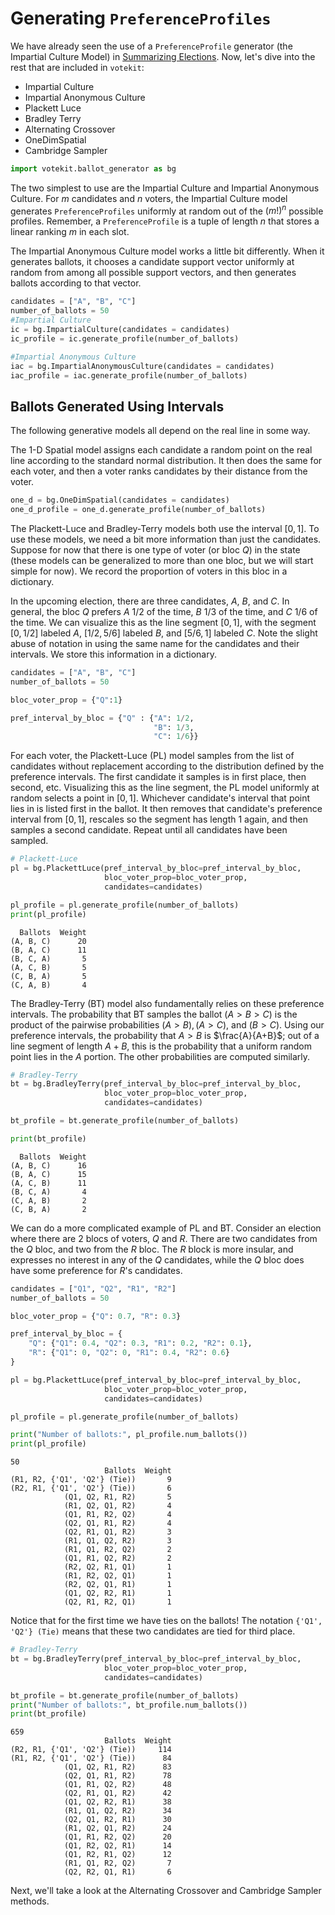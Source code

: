 # Generating `PreferenceProfiles`
We have already seen the use of a  `PreferenceProfile` generator (the Impartial Culture Model) in [Summarizing Elections](some_plotting_options.md). Now, let's dive into the rest that are included in `votekit`:
- Impartial Culture
- Impartial Anonymous Culture
- Plackett Luce
- Bradley Terry
- Alternating Crossover
- OneDimSpatial
- Cambridge Sampler


```python
import votekit.ballot_generator as bg
```

The two simplest to use are the Impartial Culture and Impartial Anonymous Culture. For $m$ candidates and $n$ voters, the Impartial Culture model generates `PreferenceProfiles` uniformly at random out of the $(m!)^n$ possible profiles. Remember, a `PreferenceProfile` is a tuple of length $n$ that stores a linear ranking $m$ in each slot.

The Impartial Anonymous Culture model works a little bit differently. When it generates ballots, it chooses a candidate support vector uniformly at random from among all possible support vectors, and then generates ballots according to that vector.


```python
candidates = ["A", "B", "C"]
number_of_ballots = 50
#Impartial Culture
ic = bg.ImpartialCulture(candidates = candidates)
ic_profile = ic.generate_profile(number_of_ballots)

#Impartial Anonymous Culture
iac = bg.ImpartialAnonymousCulture(candidates = candidates)
iac_profile = iac.generate_profile(number_of_ballots)

```

## Ballots Generated Using Intervals

The following generative models all depend on the real line in some way.

The 1-D Spatial model assigns each candidate a random point on the real line according to the standard normal distribution. It then does the same for each voter, and then a voter ranks candidates by their distance from the voter.


```python
one_d = bg.OneDimSpatial(candidates = candidates)
one_d_profile = one_d.generate_profile(number_of_ballots)
```

The Plackett-Luce and Bradley-Terry models both use the interval $[0,1]$. To use these models, we need a bit more information than just the candidates. Suppose for now that there is one type of voter (or bloc $Q$) in the state (these models can be generalized to more than one bloc, but we will start simple for now). We record the proportion of voters in this bloc in a dictionary.

In the upcoming election, there are three candidates, $A$, $B$, and $C$. In general, the bloc $Q$ prefers $A$ 1/2  of the time, $B$ 1/3 of the time, and $C$ 1/6 of the time. We can visualize this as the line segment $[0,1]$, with the segment $[0,1/2]$ labeled $A$, $[1/2, 5/6]$ labeled $B$, and $[5/6,1]$ labeled $C$. Note the slight abuse of notation in using the same name for the candidates and their intervals. We store this information in a dictionary.


<!-- Suppose there are two blocs (or groups) of voters, $Q$ and $R$. The $Q$ bloc is estimated to be about 70% of the voting population, while the $R$ block is about 30%. Within each bloc there is preference for different candidates, which we record in the variable `pref_interval_by_bloc`. 

In this example, suppose each bloc has two candidates running, but there is some crossover in which some voters from bloc $Q$ actually prefer the candidates from bloc $R$. The $R$ bloc, being much more insular, does not prefer either of $Q$'s candidates. -->


```python
candidates = ["A", "B", "C"]
number_of_ballots = 50

bloc_voter_prop = {"Q":1}

pref_interval_by_bloc = {"Q" : {"A": 1/2, 
                                "B": 1/3,
                                "C": 1/6}}

```

For each voter, the Plackett-Luce (PL) model samples from the list of candidates without replacement according to the distribution defined by the preference intervals. The first candidate it samples is in first place, then second, etc. Visualizing this as the line segment, the PL model uniformly at random selects a point in $[0,1]$. Whichever candidate's interval that point lies in is listed first in the ballot. It then removes that candidate's preference interval from $[0,1]$, rescales so the segment has length 1 again, and then samples a second candidate. Repeat until all candidates have been sampled.


```python
# Plackett-Luce
pl = bg.PlackettLuce(pref_interval_by_bloc=pref_interval_by_bloc,
                     bloc_voter_prop=bloc_voter_prop, 
                     candidates=candidates)

pl_profile = pl.generate_profile(number_of_ballots)
print(pl_profile)
```

      Ballots  Weight
    (A, B, C)      20
    (B, A, C)      11
    (B, C, A)       5
    (A, C, B)       5
    (C, B, A)       5
    (C, A, B)       4


The Bradley-Terry (BT) model also fundamentally relies on these preference intervals. The probability that BT samples the ballot $(A>B>C)$ is the product of the pairwise probabilities $(A>B), (A>C),$ and $(B>C)$. Using our preference intervals, the probability that $A>B$ is $\frac{A}{A+B}$; out of a line segment of length $A+B$, this is the probability that a uniform random point lies in the $A$ portion. The other probabilities are computed similarly.


```python
# Bradley-Terry
bt = bg.BradleyTerry(pref_interval_by_bloc=pref_interval_by_bloc,
                     bloc_voter_prop=bloc_voter_prop, 
                     candidates=candidates)

bt_profile = bt.generate_profile(number_of_ballots)

print(bt_profile)
```

      Ballots  Weight
    (A, B, C)      16
    (B, A, C)      15
    (A, C, B)      11
    (B, C, A)       4
    (C, A, B)       2
    (C, B, A)       2


We can do a more complicated example of PL and BT. Consider an election where there are 2 blocs of voters, $Q$ and $R$. There are two candidates from the $Q$ bloc, and two from the $R$ bloc. The $R$ block is more insular, and expresses no interest in any of the $Q$ candidates, while the $Q$ bloc does have some preference for $R$'s candidates.


```python
candidates = ["Q1", "Q2", "R1", "R2"]
number_of_ballots = 50

bloc_voter_prop = {"Q": 0.7, "R": 0.3}

pref_interval_by_bloc = {
    "Q": {"Q1": 0.4, "Q2": 0.3, "R1": 0.2, "R2": 0.1},
    "R": {"Q1": 0, "Q2": 0, "R1": 0.4, "R2": 0.6}
}
```


```python
pl = bg.PlackettLuce(pref_interval_by_bloc=pref_interval_by_bloc,
                     bloc_voter_prop=bloc_voter_prop, 
                     candidates=candidates)

pl_profile = pl.generate_profile(number_of_ballots)

print("Number of ballots:", pl_profile.num_ballots())
print(pl_profile)
```

    50
                         Ballots  Weight
    (R1, R2, {'Q1', 'Q2'} (Tie))       9
    (R2, R1, {'Q1', 'Q2'} (Tie))       6
                (Q1, Q2, R1, R2)       5
                (R1, Q2, Q1, R2)       4
                (Q1, R1, R2, Q2)       4
                (Q2, Q1, R1, R2)       4
                (Q2, R1, Q1, R2)       3
                (R1, Q1, Q2, R2)       3
                (R1, Q1, R2, Q2)       2
                (Q1, R1, Q2, R2)       2
                (R2, Q2, R1, Q1)       1
                (R1, R2, Q2, Q1)       1
                (R2, Q2, Q1, R1)       1
                (Q1, Q2, R2, R1)       1
                (Q2, R1, R2, Q1)       1


Notice that for the first time we have ties on the ballots! The notation `{'Q1', 'Q2'} (Tie)` means that these two candidates are tied for third place.


```python
# Bradley-Terry
bt = bg.BradleyTerry(pref_interval_by_bloc=pref_interval_by_bloc,
                     bloc_voter_prop=bloc_voter_prop, 
                     candidates=candidates)

bt_profile = bt.generate_profile(number_of_ballots)
print("Number of ballots:", bt_profile.num_ballots())
print(bt_profile)
```

    659
                         Ballots  Weight
    (R2, R1, {'Q1', 'Q2'} (Tie))     114
    (R1, R2, {'Q1', 'Q2'} (Tie))      84
                (Q1, Q2, R1, R2)      83
                (Q2, Q1, R1, R2)      78
                (Q1, R1, Q2, R2)      48
                (Q2, R1, Q1, R2)      42
                (Q1, Q2, R2, R1)      38
                (R1, Q1, Q2, R2)      34
                (Q2, Q1, R2, R1)      30
                (R1, Q2, Q1, R2)      24
                (Q1, R1, R2, Q2)      20
                (Q1, R2, Q2, R1)      14
                (Q1, R2, R1, Q2)      12
                (R1, Q1, R2, Q2)       7
                (Q2, R2, Q1, R1)       6


Next, we'll take a look at the Alternating Crossover and Cambridge Sampler methods.


